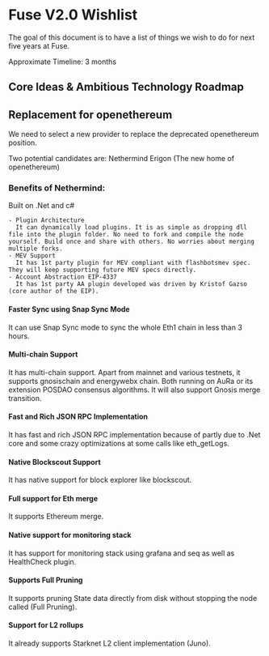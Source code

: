 # Fuse V2.0 Wishlist

The goal of this document is to have a list of things we wish to do for next five years at Fuse.

Approximate Timeline: 3 months

## Core Ideas & Ambitious Technology Roadmap


## Replacement for openethereum

We need to select a new provider to replace the deprecated openethereum position.

Two potential candidates are:
  Nethermind
  Erigon (The new home of openethereum)

### Benefits of Nethermind:

Built on .Net and c#

    - Plugin Architecture
      It can dynamically load plugins. It is as simple as dropping dll file into the plugin folder. No need to fork and compile the node yourself. Build once and share with others. No worries about merging multiple forks.
    - MEV Support
      It has 1st party plugin for MEV compliant with flashbotsmev spec. They will keep supporting future MEV specs directly.
    - Account Abstraction EIP-4337
      It has 1st party AA plugin developed was driven by Kristof Gazso (core author of the EIP).

#### Faster Sync using Snap Sync Mode

It can use Snap Sync mode to sync the whole Eth1 chain in less than 3 hours.

#### Multi-chain Support

It has multi-chain support. Apart from mainnet and various testnets, it supports gnosischain and energywebx chain. Both running on AuRa or its extension POSDAO consensus algorithms. It will also support Gnosis merge transition.

#### Fast and Rich JSON RPC Implementation

It has fast and rich JSON RPC implementation because of partly due to .Net core and some crazy optimizations at some calls like eth_getLogs.

#### Native Blockscout Support
It has native support for block explorer like blockscout.

#### Full support for Eth merge
It supports Ethereum merge.

#### Native support for monitoring stack
It has support for monitoring stack using grafana and seq as well as HealthCheck plugin.

#### Supports Full Pruning
It supports pruning State data directly from disk without stopping the node called (Full Pruning).

#### Support for L2 rollups
It already supports Starknet L2 client implementation (Juno).
